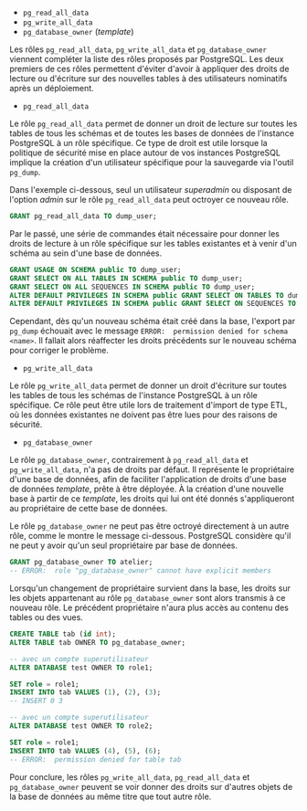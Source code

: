 <!--
Les commits sur ce sujet sont :

* https://git.postgresql.org/gitweb/?p=postgresql.git;a=commit;h=6c3ffd697e2242f5497ea4b40fffc8f6f922ff60
* https://git.postgresql.org/gitweb/?p=postgresql.git;a=commit;h=a14a0118a1fecf4066e53af52ed0f188607d0c4b

Discussion

* https://gitlab.dalibo.info/formation/workshops/-/issues/99

-->

<div class="slide-content">

  * `pg_read_all_data`
  * `pg_write_all_data`
  * `pg_database_owner` (_template_)

</div>

<div class="notes">

Les rôles `pg_read_all_data`, `pg_write_all_data` et `pg_database_owner` viennent 
compléter la liste des rôles proposés par PostgreSQL. Les deux premiers de ces 
rôles permettent d'éviter d'avoir à appliquer des droits de lecture ou d'écriture 
sur des nouvelles tables à des utilisateurs nominatifs après un déploiement.

* `pg_read_all_data`

Le rôle `pg_read_all_data` permet de donner un droit de lecture sur toutes les 
tables de tous les schémas et de toutes les bases de données de l'instance 
PostgreSQL à un rôle spécifique. Ce type  de droit est utile lorsque la politique 
de sécurité mise en place autour de vos instances PostgreSQL implique la création
d'un utilisateur spécifique pour la sauvegarde via l'outil `pg_dump`.

Dans l'exemple ci-dessous, seul un utilisateur _superadmin_ ou disposant de l'option
_admin_ sur le rôle `pg_read_all_data` peut octroyer ce nouveau rôle.

```sql
GRANT pg_read_all_data TO dump_user;
```

Par le passé, une série de commandes était nécessaire pour donner les droits de
lecture à un rôle spécifique sur les tables existantes et à venir d'un schéma au
sein d'une base de données.

```sql
GRANT USAGE ON SCHEMA public TO dump_user;
GRANT SELECT ON ALL TABLES IN SCHEMA public TO dump_user;
GRANT SELECT ON ALL SEQUENCES IN SCHEMA public TO dump_user;
ALTER DEFAULT PRIVILEGES IN SCHEMA public GRANT SELECT ON TABLES TO dump_user;
ALTER DEFAULT PRIVILEGES IN SCHEMA public GRANT SELECT ON SEQUENCES TO dump_user;
```

Cependant, dès qu'un nouveau schéma était créé dans la base, l'export par `pg_dump` 
échouait avec le message `ERROR:  permission denied for schema <name>`. Il fallait 
alors réaffecter les droits précédents sur le nouveau schéma pour corriger le problème.

* `pg_write_all_data`

Le rôle `pg_write_all_data` permet de donner un droit d'écriture sur toutes les 
tables de tous les schémas de l'instance PostgreSQL à un rôle spécifique. Ce rôle
peut être utile lors de traitement d'import de type ETL, où les données 
existantes ne doivent pas être lues pour des raisons de sécurité.

* `pg_database_owner`

Le rôle `pg_database_owner`, contrairement à `pg_read_all_data` et `pg_write_all_data`, 
n'a pas de droits par défaut. Il représente le propriétaire d'une base de données, 
afin de faciliter l'application de droits d'une base de données _template_, prête 
à être déployée. À la création d'une nouvelle base à partir de ce _template_, les droits 
qui lui ont été donnés s'appliqueront au propriétaire de cette base de données.

Le rôle `pg_database_owner` ne peut pas être octroyé directement à un autre rôle,
comme le montre le message ci-dessous. PostgreSQL considère qu'il ne peut y avoir
qu'un seul propriétaire par base de données.

```sql
GRANT pg_database_owner TO atelier;
-- ERROR:  role "pg_database_owner" cannot have explicit members
```

Lorsqu'un changement de propriétaire survient dans la base, les droits sur les
objets appartenant au rôle `pg_database_owner` sont alors transmis à ce nouveau
rôle. Le précédent propriétaire n'aura plus accès au contenu des tables ou des 
vues.

```sql
CREATE TABLE tab (id int);
ALTER TABLE tab OWNER TO pg_database_owner;

-- avec un compte superutilisateur
ALTER DATABASE test OWNER TO role1;

SET role = role1;
INSERT INTO tab VALUES (1), (2), (3);
-- INSERT 0 3

-- avec un compte superutilisateur
ALTER DATABASE test OWNER TO role2;

SET role = role1;
INSERT INTO tab VALUES (4), (5), (6);
-- ERROR:  permission denied for table tab
```

Pour conclure, les rôles `pg_write_all_data`, `pg_read_all_data` et `pg_database_owner`
peuvent se voir donner des droits sur d'autres objets de la base de données au 
même titre que tout autre rôle.

</div>
